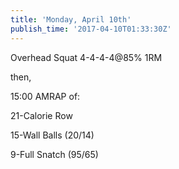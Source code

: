 ```yaml
---
title: 'Monday, April 10th'
publish_time: '2017-04-10T01:33:30Z'
---
```


Overhead Squat 4-4-4-4\@85% 1RM

then,

15:00 AMRAP of:

21-Calorie Row

15-Wall Balls (20/14)

9-Full Snatch (95/65)

 
